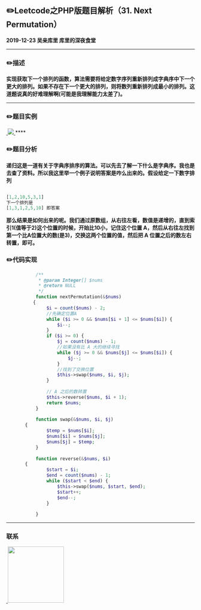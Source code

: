 ## :pencil2:Leetcode之PHP版题目解析（31. Next Permutation）
**2019-12-23 吴亲库里 库里的深夜食堂**
****
### :pencil2:描述
**实现获取下一个排列的函数，算法需要将给定数字序列重新排列成字典序中下一个更大的排列。如果不存在下一个更大的排列，则将数列重新排列成最小的排列。这道题说真的好难理解啊(可能是我理解能力太差了)。**
****
### :pencil2:题目实例
<a href="https://github.com/wuqinqiang/">
​    <img src="https://github.com/wuqinqiang/Lettcode-php/blob/master/images/31.png">
</a> 
****

### :pencil2:题目分析
**递归这是一道有关于字典序排序的算法。可以先去了解一下什么是字典序。我也是去查了资料。所以我这里举一个例子说明答案是咋么出来的。假设给定一下数字排列**
```php

[1,2,10,5,3,1] 
下一个排列是
[1,3,1,2,5,10] 即答案
```
**那么结果是如何出来的呢。我们通过原数组，从右往左看，数值是递增的，直到索引1(值等于2)这个位置的时候，开始比10小，记住这个位置 A，然后从右往左找到第一个比A位置大的数(是3)，交换这两个位置的值，然后把 A 位置之后的数左右转置，即可。**
### :pencil2:代码实现
             
```php
           /**
            * @param Integer[] $nums
            * @return NULL
            */
           function nextPermutation(&$nums)
          {
               $i = count($nums) - 2;
               //先确定位置A
               while ($i >= 0 && $nums[$i + 1] <= $nums[$i]) {
                   $i--;
               }
               if ($i >= 0) {
                   $j = count($nums) - 1;
                   //如果没有比 A 大的继续寻找
                   while ($j >= 0 && $nums[$j] <= $nums[$i]) {
                       $j--;
                   }
                   //找到了交换位置
                   $this->swap($nums, $i, $j);
               }
       
               // A 之后的数转置
               $this->reverse($nums, $i + 1);
               return $nums;
           }
       
           function swap(&$nums, $i, $j)
       {
               $temp = $nums[$i];
               $nums[$i] = $nums[$j];
               $nums[$j] = $temp;
           }
       
           function reverse(&$nums, $i)
       {
               $start = $i;
               $end = count($nums) - 1;
               while ($start < $end) {
                   $this->swap($nums, $start, $end);
                   $start++;
                   $end--;
               }
       
           }

```
****

### 联系

<a href="https://github.com/wuqinqiang/">
​    <img src="https://github.com/wuqinqiang/Lettcode-php/blob/master/qrcode_for_gh_c194f9d4cdb1_430.jpg" width="150px" height="150px">
</a> 
   
    
    
    

